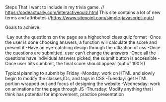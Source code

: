 Steps That I want to include in my trivia game.
// https://codeactually.com/interactivequiz.html 
This site contains a lot of new terms and attributes 
//https://www.sitepoint.com/simple-javascript-quiz/


Goals to achieve:

-Lay out the questions on the page as a highschool class quiz format
-Once the user is done choosing answers, a function will calculate the score and present it
-Have an eye-catching design through the utlization of css
-Once the questions are submitted, user can't change the answers 
-Once all the questions have individual answers picked, the submit button is accessible 
-Once user hits sumbmit, the final score should appear (out of 100%)

Typical planning to submit by Friday
-Monday: work on HTML and slowly begin to modify the classes,IDs, and tags in CSS
-Tuesday: get HTML portion wrapped out and focus of designing the website
-Wednesday: work on animations for the page through JS
-Thursday: Modify anything that i think has potential for improvement, practice presentation

